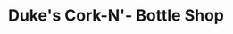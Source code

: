 ---
title: "Duke's Cork-N'- Bottle Shop"
url: /chico/dukes-cork-n-bottle-shop/
shop: Spirituosen
---